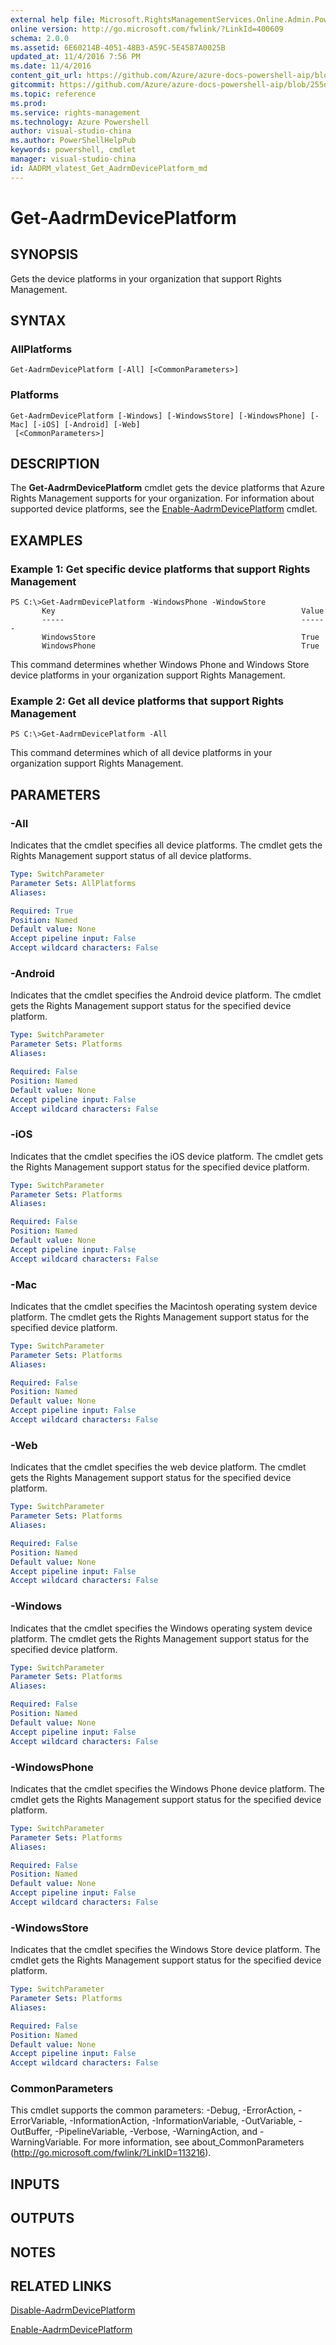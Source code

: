 ```yaml
---
external help file: Microsoft.RightsManagementServices.Online.Admin.PowerShell.dll-Help.xml
online version: http://go.microsoft.com/fwlink/?LinkId=400609
schema: 2.0.0
ms.assetid: 6E60214B-4051-48B3-A59C-5E4587A0025B
updated_at: 11/4/2016 7:56 PM
ms.date: 11/4/2016
content_git_url: https://github.com/Azure/azure-docs-powershell-aip/blob/master/Azure%20Information%20Protection/AADRM/vlatest/Get-AadrmDevicePlatform.md
gitcommit: https://github.com/Azure/azure-docs-powershell-aip/blob/255ddad98222233495954a5753e4e2da2f26bc6d/Azure%20Information%20Protection/AADRM/vlatest/Get-AadrmDevicePlatform.md
ms.topic: reference
ms.prod: 
ms.service: rights-management
ms.technology: Azure Powershell
author: visual-studio-china
ms.author: PowerShellHelpPub
keywords: powershell, cmdlet
manager: visual-studio-china
id: AADRM_vlatest_Get_AadrmDevicePlatform_md
---
```


# Get-AadrmDevicePlatform

## SYNOPSIS
Gets the device platforms in your organization that support Rights Management.

## SYNTAX

### AllPlatforms
```
Get-AadrmDevicePlatform [-All] [<CommonParameters>]
```

### Platforms
```
Get-AadrmDevicePlatform [-Windows] [-WindowsStore] [-WindowsPhone] [-Mac] [-iOS] [-Android] [-Web]
 [<CommonParameters>]
```

## DESCRIPTION
The **Get-AadrmDevicePlatform** cmdlet gets the device platforms that Azure Rights Management supports for your organization.
For information about supported device platforms, see the [Enable-AadrmDevicePlatform](./Enable-AadrmDevicePlatform.md) cmdlet.

## EXAMPLES

### Example 1: Get specific device platforms that support Rights Management
```
PS C:\>Get-AadrmDevicePlatform -WindowsPhone -WindowStore
       Key                                                       Value
       -----                                                     ------
       WindowsStore                                              True
       WindowsPhone                                              True
```

This command determines whether Windows Phone and Windows Store device platforms in your organization support Rights Management.

### Example 2: Get all device platforms that support Rights Management
```
PS C:\>Get-AadrmDevicePlatform -All
```

This command determines which of all device platforms in your organization support Rights Management.

## PARAMETERS

### -All
Indicates that the cmdlet specifies all device platforms.
The cmdlet gets the Rights Management support status of all device platforms.

```yaml
Type: SwitchParameter
Parameter Sets: AllPlatforms
Aliases:

Required: True
Position: Named
Default value: None
Accept pipeline input: False
Accept wildcard characters: False
```

### -Android
Indicates that the cmdlet specifies the Android device platform.
The cmdlet gets the Rights Management support status for the specified device platform.

```yaml
Type: SwitchParameter
Parameter Sets: Platforms
Aliases:

Required: False
Position: Named
Default value: None
Accept pipeline input: False
Accept wildcard characters: False
```

### -iOS
Indicates that the cmdlet specifies the iOS device platform.
The cmdlet gets the Rights Management support status for the specified device platform.

```yaml
Type: SwitchParameter
Parameter Sets: Platforms
Aliases:

Required: False
Position: Named
Default value: None
Accept pipeline input: False
Accept wildcard characters: False
```

### -Mac
Indicates that the cmdlet specifies the Macintosh operating system device platform.
The cmdlet gets the Rights Management support status for the specified device platform.

```yaml
Type: SwitchParameter
Parameter Sets: Platforms
Aliases:

Required: False
Position: Named
Default value: None
Accept pipeline input: False
Accept wildcard characters: False
```

### -Web
Indicates that the cmdlet specifies the web device platform.
The cmdlet gets the Rights Management support status for the specified device platform.

```yaml
Type: SwitchParameter
Parameter Sets: Platforms
Aliases:

Required: False
Position: Named
Default value: None
Accept pipeline input: False
Accept wildcard characters: False
```

### -Windows
Indicates that the cmdlet specifies the Windows operating system device platform.
The cmdlet gets the Rights Management support status for the specified device platform.

```yaml
Type: SwitchParameter
Parameter Sets: Platforms
Aliases:

Required: False
Position: Named
Default value: None
Accept pipeline input: False
Accept wildcard characters: False
```

### -WindowsPhone
Indicates that the cmdlet specifies the Windows Phone device platform.
The cmdlet gets the Rights Management support status for the specified device platform.

```yaml
Type: SwitchParameter
Parameter Sets: Platforms
Aliases:

Required: False
Position: Named
Default value: None
Accept pipeline input: False
Accept wildcard characters: False
```

### -WindowsStore
Indicates that the cmdlet specifies the Windows Store device platform.
The cmdlet gets the Rights Management support status for the specified device platform.

```yaml
Type: SwitchParameter
Parameter Sets: Platforms
Aliases:

Required: False
Position: Named
Default value: None
Accept pipeline input: False
Accept wildcard characters: False
```

### CommonParameters
This cmdlet supports the common parameters: -Debug, -ErrorAction, -ErrorVariable, -InformationAction, -InformationVariable, -OutVariable, -OutBuffer, -PipelineVariable, -Verbose, -WarningAction, and -WarningVariable. For more information, see about_CommonParameters (http://go.microsoft.com/fwlink/?LinkID=113216).

## INPUTS

## OUTPUTS

## NOTES

## RELATED LINKS

[Disable-AadrmDevicePlatform](xref:AADRM/vlatest/Disable-AadrmDevicePlatform.md)

[Enable-AadrmDevicePlatform](xref:AADRM/vlatest/Enable-AadrmDevicePlatform.md)
